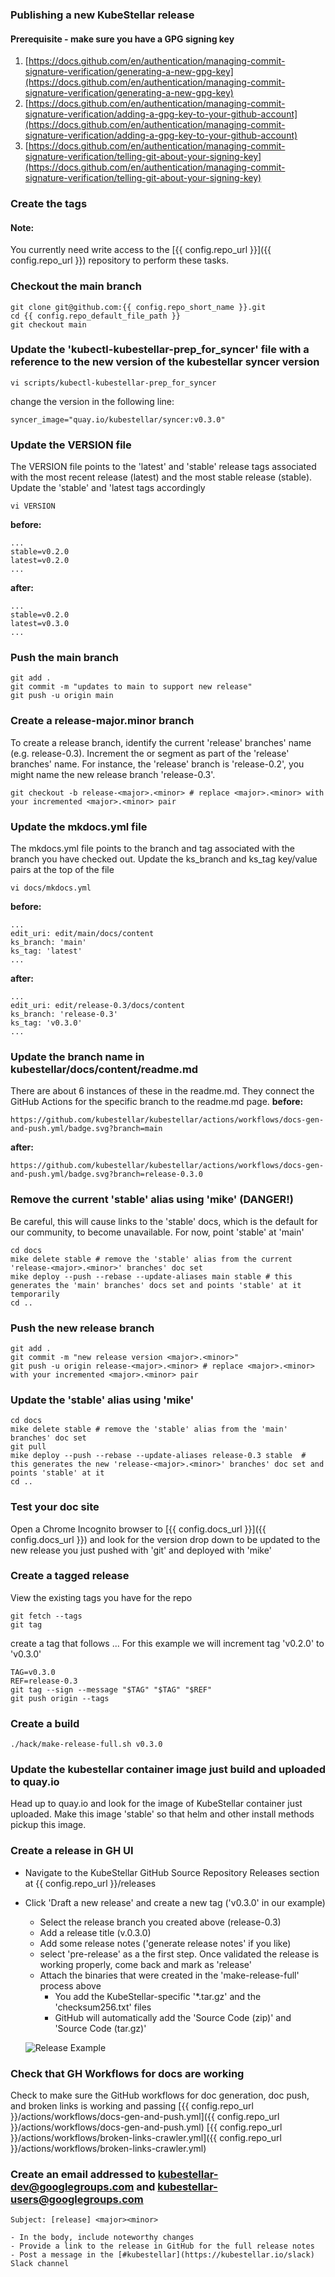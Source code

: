 ### Publishing a new KubeStellar release

#### Prerequisite - make sure you have a GPG signing key

1. [https://docs.github.com/en/authentication/managing-commit-signature-verification/generating-a-new-gpg-key](https://docs.github.com/en/authentication/managing-commit-signature-verification/generating-a-new-gpg-key)
2. [https://docs.github.com/en/authentication/managing-commit-signature-verification/adding-a-gpg-key-to-your-github-account](https://docs.github.com/en/authentication/managing-commit-signature-verification/adding-a-gpg-key-to-your-github-account)
3. [https://docs.github.com/en/authentication/managing-commit-signature-verification/telling-git-about-your-signing-key](https://docs.github.com/en/authentication/managing-commit-signature-verification/telling-git-about-your-signing-key)

### Create the tags

#### Note:
You currently need write access to the [{{ config.repo_url }}]({{ config.repo_url }}) repository to perform these tasks.

<!-- You also need an available team member with approval permissions from [https://github.com/openshift/release/blob/master/ci-operator/config/{{ config.repo_short_name }}/OWNERS](https://github.com/openshift/release/blob/master/ci-operator/config/{{ config.repo_short_name }}/OWNERS). -->

### Checkout the main branch
```shell
git clone git@github.com:{{ config.repo_short_name }}.git
cd {{ config.repo_default_file_path }}
git checkout main
```

### Update the 'kubectl-kubestellar-prep_for_syncer' file with a reference to the new version of the kubestellar syncer version
```shell
vi scripts/kubectl-kubestellar-prep_for_syncer
```

change the version in the following line:
```shell
syncer_image="quay.io/kubestellar/syncer:v0.3.0"
```

### Update the VERSION file
The VERSION file points to the 'latest' and 'stable' release tags associated with the most recent release (latest) and the most stable release (stable).  Update the 'stable' and 'latest tags accordingly

```shell
vi VERSION
```

<b>before:</b>
```shell title="VERSION" hl_lines="2 3"
...
stable=v0.2.0
latest=v0.2.0
...
```

<b>after:</b>
```shell title="VERSION" hl_lines="2 3" 
...
stable=v0.2.0
latest=v0.3.0
...
```

### Push the main branch
```shell
git add .
git commit -m "updates to main to support new release"
git push -u origin main
```

### Create a release-major.minor branch
To create a release branch, identify the current 'release' branches' name (e.g. release-0.3).  Increment the <major> or <minor> segment as part of the 'release' branches' name.  For instance, the 'release' branch is 'release-0.2', you might name the new release branch 'release-0.3'.
```shell
git checkout -b release-<major>.<minor> # replace <major>.<minor> with your incremented <major>.<minor> pair
```

### Update the mkdocs.yml file
The mkdocs.yml file points to the branch and tag associated with the branch you have checked out.  Update the ks_branch and ks_tag key/value pairs at the top of the file

```shell
vi docs/mkdocs.yml
```

<b>before:</b>
```shell title="mkdocs.yml" hl_lines="2 3"
...
edit_uri: edit/main/docs/content
ks_branch: 'main'
ks_tag: 'latest'
...
```

<b>after:</b>
```shell title="mkdocs.yml" hl_lines="2 3" 
...
edit_uri: edit/release-0.3/docs/content
ks_branch: 'release-0.3'
ks_tag: 'v0.3.0'
...
```

### Update the branch name in kubestellar/docs/content/readme.md
There are about 6 instances of these in the readme.md.  They connect the GitHub Actions for the specific branch to the readme.md page.
<b>before:</b>
```shell
https://github.com/kubestellar/kubestellar/actions/workflows/docs-gen-and-push.yml/badge.svg?branch=main
```

<b>after:</b>
```shell
https://github.com/kubestellar/kubestellar/actions/workflows/docs-gen-and-push.yml/badge.svg?branch=release-0.3.0
```

### Remove the current 'stable' alias using 'mike' (DANGER!)
Be careful, this will cause links to the 'stable' docs, which is the default for our community, to become unavailable.  For now, point 'stable' at 'main'
```shell
cd docs
mike delete stable # remove the 'stable' alias from the current 'release-<major>.<minor>' branches' doc set
mike deploy --push --rebase --update-aliases main stable # this generates the 'main' branches' docs set and points 'stable' at it temporarily
cd ..
```


### Push the new release branch
```shell
git add .
git commit -m "new release version <major>.<minor>"
git push -u origin release-<major>.<minor> # replace <major>.<minor> with your incremented <major>.<minor> pair
```

### Update the 'stable' alias using 'mike'
```shell
cd docs
mike delete stable # remove the 'stable' alias from the 'main' branches' doc set
git pull
mike deploy --push --rebase --update-aliases release-0.3 stable  # this generates the new 'release-<major>.<minor>' branches' doc set and points 'stable' at it
cd ..
```

### Test your doc site
Open a Chrome Incognito browser to [{{ config.docs_url }}]({{ config.docs_url }}) and look for the version drop down to be updated to the new release you just pushed with 'git' and deployed with 'mike'

### Create a tagged release
View the existing tags you have for the repo

```shell
git fetch --tags
git tag
```

create a tag that follows <major>.<minor>.<patch>.  For this example we will increment tag 'v0.2.0' to 'v0.3.0'

```shell
TAG=v0.3.0
REF=release-0.3
git tag --sign --message "$TAG" "$TAG" "$REF"
git push origin --tags
```

### Create a build
```shell
./hack/make-release-full.sh v0.3.0
```

### Update the kubestellar container image just build and uploaded to quay.io

Head up to quay.io and look for the image of KubeStellar container just uploaded.
Make this image 'stable' so that helm and other install methods pickup this image.

### Create a release in GH UI
- Navigate to the KubeStellar GitHub Source Repository Releases section at {{ config.repo_url }}/releases
- Click 'Draft a new release' and create a new tag ('v0.3.0' in our example)
    - Select the release branch you created above (release-0.3)
    - Add a release title (v.0.3.0)
    - Add some release notes ('generate release notes' if you like)
    - select 'pre-release' as a the first step.  Once validated the release is working properly, come back and mark as 'release'
    - Attach the binaries that were created in the 'make-release-full' process above
        - You add the KubeStellar-specific '*.tar.gz' and the 'checksum256.txt' files
        - GitHub will automatically add the 'Source Code (zip)' and 'Source Code (tar.gz)'

    ![Release Example](gh-draft-new-release.png)

### Check that GH Workflows for docs are working
Check to make sure the GitHub workflows for doc generation, doc push, and broken links is working and passing
[{{ config.repo_url }}/actions/workflows/docs-gen-and-push.yml]({{ config.repo_url }}/actions/workflows/docs-gen-and-push.yml)
[{{ config.repo_url }}/actions/workflows/broken-links-crawler.yml]({{ config.repo_url }}/actions/workflows/broken-links-crawler.yml)




<!-- ### Note sure if any of this PROW Stuff is necessary - we will see the next time we do a release..
- Configure prow for the new release branch

    - Make sure you have openshift/release cloned
    - Create a new branch
    - Copy ci-operator/config/kcp-dev/edge-md/kcp-dev-kcp-main.yaml to ci-operator/config/kubestellar/kubestellar/kcp-dev-kcp-release-<version>.yaml
    - Edit the new file
    - Change main to the name of the release branch, such as release-0.8

```
zz_generated_metadata:
  branch: main
```
Change latest to the name of the release branch

```
promotion:
  namespace: kubestellar
  tag: latest
  tag_by_commit: true
```
    - Edit core-services/prow/02_config/kcp-dev/kcp/_prowconfig.yaml
    - Copy the main branch configuration to a new release-x.y entry
    - Run make update
    - Add the new/updated files and commit your changes
    - Push your branch to your fork
    - Open a pull request
    - Wait for it to be reviewed and merged
    - Update testgrid

- Make sure you have a clone of kubernetes/test-infra
- Edit config/testgrids/kcp/kcp.yaml
- In the test_groups section:
- Copy all the entries under # main to the bottom of the map
- Rename -main- to -release-<version>-
- In the dashboard_groups section:
    - Add a new entry under dashboard_names for kcp-release-<version>
    - In the dashboards section:
        - Copy the kcp-main entry, including dashboard_tab and all its entries, to a new entry called kcp-release-<version>
        - Rename main to release-<version> in the new entry
        - Commit your changes
        - Push your branch to your fork
        - Open a pull request
        - Wait for it to be reviewed and merged
        - Review/edit/publish the release in GitHub

The goreleaser workflow automatically creates a draft GitHub release for each tag.

Navigate to the draft release for the tag you just pushed. You'll be able to find it under the releases page.
If the release notes have been pre-populated, delete them.
For the "previous tag," select the most recent, appropriate tag as the starting point
If this is a new minor release (e.g. v0.8.0), select the initial version of the previous minor release (e.g. v0.7.0)
If this is a patch release (e.g. v0.8.7), select the previous patch release (e.g. v0.8.6)
Click "Generate release notes"
Publish the release
Notify -->


### Create an email addressed to [kubestellar-dev@googlegroups.com](https://kubestellar.io/joinus) and [kubestellar-users@googlegroups.com](https://groups.google.com/g/kubestellar-users)

```
Subject: [release] <major><minor>
```
    - In the body, include noteworthy changes
    - Provide a link to the release in GitHub for the full release notes
    - Post a message in the [#kubestellar](https://kubestellar.io/slack) Slack channel

